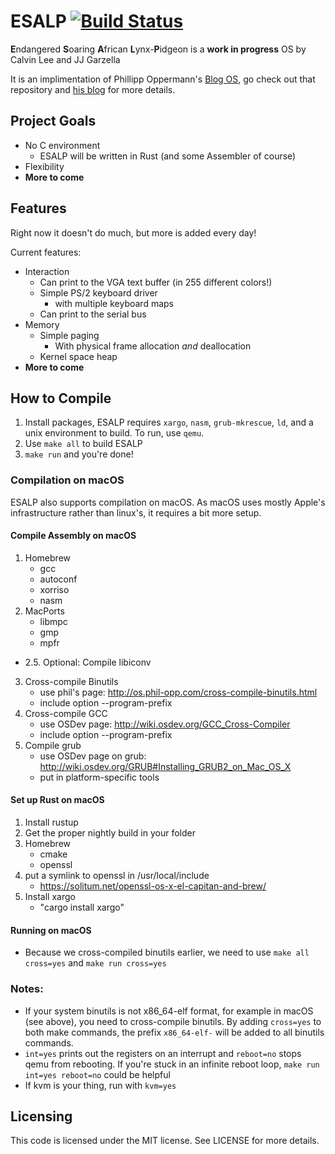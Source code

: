 # ESALP [![Build Status](https://travis-ci.org/ESALP/ESALP-1.svg?branch=master)](https://travis-ci.org/ESALP/ESALP-1)
**E**ndangered **S**oaring **A**frican **L**ynx-**P**idgeon is a **work in progress** OS by Calvin Lee and JJ Garzella

It is an implimentation of Phillipp Oppermann's [Blog OS](https://github.com/phil-opp/blog_os), go check out that repository and [his blog](http://os.phil-opp.com/) for more details.

## Project Goals
+ No C environment
  + ESALP will be written in Rust (and some Assembler of course)
+ Flexibility
+ **More to come**


## Features
Right now it doesn't do much, but more is added every day!

Current features:
+ Interaction
  + Can print to the VGA text buffer (in 255 different colors!)
  + Simple PS/2 keyboard driver
    + with multiple keyboard maps
  + Can print to the serial bus
+ Memory
  + Simple paging
    + With physical frame allocation _and_ deallocation
  + Kernel space heap
+ **More to come**

## How to Compile
1. Install packages, ESALP requires `xargo`, `nasm`, `grub-mkrescue`, `ld`, and a unix environment to build. To run, use `qemu`.
2. Use `make all` to build ESALP
3. `make run` and you're done!

### Compilation on macOS
ESALP also supports compilation on macOS. As macOS uses mostly Apple's infrastructure rather than linux's, it requires a bit more setup.
#### Compile Assembly on macOS
1. Homebrew
	- gcc
	- autoconf
	- xorriso
	- nasm
2. MacPorts
	- libmpc
	- gmp
	- mpfr
* 2.5. Optional: Compile libiconv
3. Cross-compile Binutils
	- use phil's page: http://os.phil-opp.com/cross-compile-binutils.html
	- include option --program-prefix
4. Cross-compile GCC
	- use OSDev page: http://wiki.osdev.org/GCC_Cross-Compiler
	- include option --program-prefix
5. Compile grub
	- use OSDev page on grub: http://wiki.osdev.org/GRUB#Installing_GRUB2_on_Mac_OS_X
	- put in platform-specific tools
#### Set up Rust on macOS
1. Install rustup
2. Get the proper nightly build in your folder
3. Homebrew
	- cmake
	- openssl
4. put a symlink to openssl in /usr/local/include
	- https://solitum.net/openssl-os-x-el-capitan-and-brew/
5. Install xargo
	- "cargo install xargo"
#### Running on macOS
+ Because we cross-compiled binutils earlier, we need to use `make all cross=yes` and `make run cross=yes`

### Notes:
+ If your system binutils is not x86_64-elf format, for example in macOS (see above), you need to cross-compile binutils. By adding `cross=yes` to both make commands, the prefix `x86_64-elf-` will be added to all binutils commands.
+ `int=yes` prints out the registers on an interrupt and `reboot=no` stops qemu from rebooting. If you're stuck in an infinite reboot loop, `make run int=yes reboot=no` could be helpful
+ If kvm is your thing, run with `kvm=yes`

## Licensing
This code is licensed under the MIT license. See LICENSE for more details.
